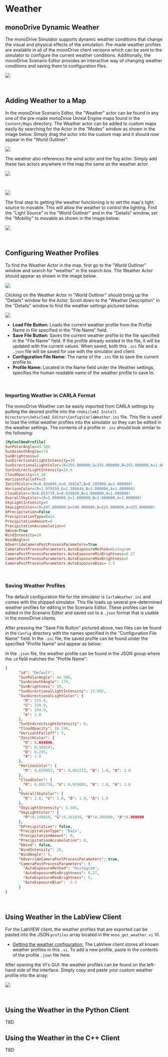 # Weather

## monoDrive Dynamic Weather 

The monoDrive Simulator supports dynamic weather conditions that change the
visual and physical effects of the simulation. Pre-made weather profiles are
available in all of the monoDrive client versions which can be sent to 
the simulator to configure the current weather conditions. Additionally, the
monoDrive Scenario Editor provides an interactive way of changing weather 
conditions and saving them to configuration files.

<p class="img_container">
  <img class="wide_img" src="../img/vehicle_ai_weather.gif" />
</p>
<p>&nbsp;</p>

## Adding Weather to a Map

In the monoDrive Scenario Editor, the "Weather" actor can be found in any one of
the pre-made monoDrive Unreal Engine maps found in the `Content/Maps` directory.
The Weather actor can be added to custom maps easily by searching for the Actor 
in the "Modes" window as shown in the image below. Simply drag the actor into 
the custom map and it should now appear in the "World Outliner".

<p class="img_container">
  <img class="lg_img" src="../img/modes_weather_actor.png" />
</p>

The weather also references the wind actor and the fog actor. Simply add these
two actors anywhere in the map the same as the weather actor.

<p class="img_container">
  <img class="lg_img" src="../img/wind_actor.png" />
</p>

<p>&nbsp;</p>

<p class="img_container">
  <img class="lg_img" src="../img/fog_actor.png" />
</p>

The final step to getting the weather functioning is to set the map's light 
source to movable. This will allow the weather to control the lighting. Find the 
"Light Source" in the "World Outliner" and in the "Details" window, set the 
"Mobility" to movable as shown in  the image below:

<p class="img_container">
  <img class="lg_img" src="../img/movable_light_source.png" />
</p>
<p>&nbsp;</p>

## Configuring Weather Profiles

To find the Weather Actor in the map, first go to the "World Outliner" window
and search for "weather" in the search box. The Weather Actor should appear as
shown in the image below. 

<p class="img_container">
  <img class="lg_img" src="../img/world_outliner_weather.png" />
</p>

Clicking on the Weather Actor in "World Outliner" should bring up the "Details"
window for the Actor. Scroll down to the "Weather Description" in the "Details"
window to find the weather settings pictured below.

<p class="img_container">
  <img class="lg_img" src="../img/details_weather_actor.png" />
</p>

* **Load File Button:** Loads the current weather profile from the Profile Name 
in file specified in the "File Name" field.
* **Save File Button:** Saves the current weather profile to the file specified 
in the "File Name" field. If the profile already existed in the file, it will be 
updated with the current values. When saved, both this `.ini` file and a `.json` 
file will be saved for use with the simulator and client.
* **Configuration File Name:** The name of the `.ini` file to save the current
profile to. 
* **Profile Name:** Located in the Name field under the Weather settings,
specifies the human readable name of the weather profile to save to.

<p>&nbsp;</p>

### Importing Weather in CARLA Format

The monoDrive Weather can be easily imported from CARLA settings by putting 
the desired profile into the 
`<VehicleAI Install Directory>\VehicleAI_Editor\Config\CarlaWeather.ini` file.
This file is used to load the initial weather profiles into the simulator so
they can be edited in the weather settings. The contents of a profile in `.ini`
should look similar to the following:

```ini
[MyCoolNewProfile]
SunPolarAngle=44.586
SunAzimuthAngle=174
SunBrightness=0
SunDirectionalLightIntensity=20
SunDirectionalLightColor=(R=255.000000,G=255.000000,B=255.000000,A=1.000000)
SunIndirectLightIntensity=16.6
CloudOpacity=14.28
HorizontFalloff=20
ZenithColor=(R=0.034046,G=0.109247,B=0.295000,A=1.000000)
HorizonColor=(R=1.979559,G=2.586644,B=3.000000,A=1.000000)
CloudColor=(R=0.855778,G=0.919020,B=1.000000,A=1.000000)
OverallSkyColor=(R=1.000000,G=1.000000,B=1.000000,A=1.000000)
SkyLightIntensity=4
SkyLightColor=(R=247.000000,G=240.000000,B=225.000000,A=255.000000)
bPrecipitation=False
PrecipitationType=Rain
PrecipitationAmount=0
PrecipitationAccumulation=0
bWind=True
WindIntensity=10
WindAngle=0
bOverrideCameraPostProcessParameters=True
CameraPostProcessParameters.AutoExposureMethod=Histogram
CameraPostProcessParameters.AutoExposureMinBrightness=0.27
CameraPostProcessParameters.AutoExposureMaxBrightness=5
CameraPostProcessParameters.AutoExposureBias=-3.5
```
<p>&nbsp;</p>

### Saving Weather Profiles

The default configuration file for the simulator is `CarlaWeather.ini` and comes 
with the shipped simulator. This file loads up several pre-determined weather 
profiles for editing in the Scenario Editor. These profiles can be edited in 
the Scenario Editor and saved out to a `.json` format that is usable in the
monoDrive clients.

After pressing the "Save File Button" pictured above, two files can be found
in the `Config` directory with the names specified in the 
"Configuration File Name" field. In the `.ini` file, the saved profile can 
be found under the specified "Profile Name" and appear as below:

In the `.json` file, the weather profile can be found in the JSON group where 
the `id` field matches the "Profile Name":

```json
{
      "id": "Default",
      "SunPolarAngle": 44.586,
      "SunAzimuthAngle": 174,
      "SunBrightness": 50,
      "SunDirectionalLightIntensity": 15.092,
      "SunDirectionalLightColor": {
        "R": 255.0,
        "G": 239.0,
        "B": 194.0,
        "A": 1.0
      },
      "SunIndirectLightIntensity": 6,
      "CloudOpacity": 16.296,
      "HorizontFalloff": 3,
      "ZenithColor": {
        "R": 0.034046,
        "G": 0.109247,
        "B": 0.295,
        "A": 1.0
      },
      "HorizonColor": {
        "R": 0.659853, "G": 0.862215, "B": 1.0, "A": 1.0
      },
      "CloudColor": {
        "R": 0.855778, "G": 0.919005, "B": 1.0, "A": 1.0
      },
      "OverallSkyColor": {
        "R": 1.0, "G": 1.0, "B": 1.0, "A": 1.0
      },
      "SkyLightIntensity": 5.505,
      "SkyLightColor": {
        "R":0.149650, "G":0.161819, "B":0.205000, "A":0.000000
      },
      "bPrecipitation": false,
      "PrecipitationType": "Rain",
      "PrecipitationAmount": 0,
      "PrecipitationAccumulation": 0,
      "bWind": false,
      "WindIntensity": 20,
      "WindAngle": 0,
      "bOverrideCameraPostProcessParameters": true,
      "CameraPostProcessParameters": {
        "AutoExposureMethod": "Histogram",
        "AutoExposureMinBrightness": 0.27,
        "AutoExposureMaxBrightness": 5,
        "AutoExposureBias": -3.5
      }
}
```
<p>&nbsp;</p>

## Using Weather in the LabView Client
For the LabVIEW client, the weather profiles that are exported can be pasted 
into the JSON `profiles` array located in the `mono_get_weather.vi` VI. 

* [Getting the weather configuration:](../LV_client/weather/mono__get__weatherc.md)
The LabView client stores all known weather profiles in this `.vi`. To add a new 
profile, paste in the contents of the profile `.json` file here. 

After opening the VI's GUI: the weather profiles can be found on the left-hand
side of the interface. Simply copy and paste your custom weather profile into 
the array:

<p class="img_container">
  <img class="wide_img" src="../img/get_weather_vi.png" />
</p>
<p>&nbsp;</p>

## Using the Weather in the Python Client

TBD

## Using the Weather in the C++ Client

TBD

